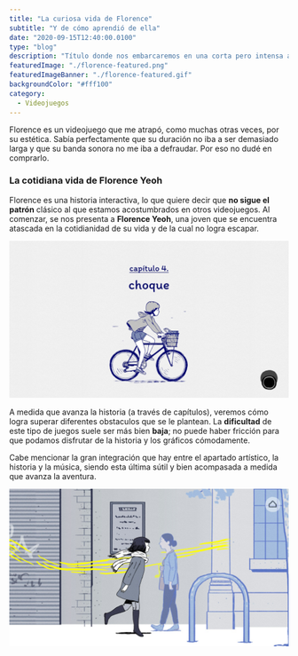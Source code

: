 ```yaml
---
title: "La curiosa vida de Florence"
subtitle: "Y de cómo aprendió de ella"
date: "2020-09-15T12:40:00.0100"
type: "blog"
description: "Título donde nos embarcaremos en una corta pero intensa aventura dentro del mundo de Florence."
featuredImage: "./florence-featured.png"
featuredImageBanner: "./florence-featured.gif"
backgroundColor: "#fff100"
category:
  - Videojuegos
---
```


Florence es un videojuego que me atrapó, como muchas otras veces, por su estética. Sabía perfectamente que su duración no iba a ser demasiado larga y que su banda sonora no me iba a defraudar. Por eso no dudé en comprarlo.

### La cotidiana vida de Florence Yeoh

Florence es una historia interactiva, lo que quiere decir que **no sigue el patrón** clásico al que estamos acostumbrados en otros videojuegos. Al comenzar, se nos presenta a **Florence Yeoh**, una joven que se encuentra atascada en la cotidianidad de su vida y de la cual no logra escapar.

![Introducción del capítulo 4, titulado: 'Choque'](./florence-01.jpg)

A medida que avanza la historia (a través de capítulos), veremos cómo logra superar diferentes obstaculos que se le plantean. La **dificultad** de este tipo de juegos suele ser más bien **baja**; no puede haber fricción para que podamos disfrutar de la historia y los gráficos cómodamente.

Cabe mencionar la gran integración que hay entre el apartado artístico, la historia y la música, siendo esta última sútil y bien acompasada a medida que avanza la aventura.

![Florence dejándose llevar por el sonido de la música](./florence-05.jpg)

